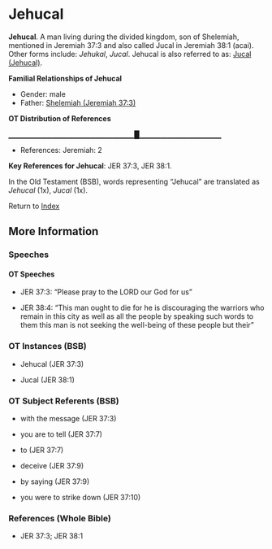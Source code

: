 # Jehucal
**Jehucal**. 
A man living during the divided kingdom, son of Shelemiah, mentioned in Jeremiah 37:3 and also called Jucal in Jeremiah 38:1 (acai). 
Other forms include: 
*Jehukal*, *Jucal*. 
Jehucal is also referred to as: 
[Jucal (Jehucal)](Jucal.md). 




**Familial Relationships of Jehucal**


* Gender: male
* Father: [Shelemiah (Jeremiah 37:3)](Shelemiah.8.md)


**OT Distribution of References**

▁▁▁▁▁▁▁▁▁▁▁▁▁▁▁▁▁▁▁▁▁▁▁█▁▁▁▁▁▁▁▁▁▁▁▁▁▁▁
* References: Jeremiah: 2



**Key References for Jehucal**: 
JER 37:3, JER 38:1. 


In the Old Testament (BSB), words representing “Jehucal” are translated as 
*Jehucal* (1x), *Jucal* (1x). 




Return to [Index](00-Index.md)

## More Information

### Speeches

#### OT Speeches

* JER 37:3: “Please pray to the LORD our God for us”

* JER 38:4: “This man ought to die for he is discouraging the warriors who remain in this city as well as all the people by speaking such words to them this man is not seeking the well-being of these people but their”

### OT Instances (BSB)

* Jehucal (JER 37:3)

* Jucal (JER 38:1)



### OT Subject Referents (BSB)

* with the message (JER 37:3)

* you are to tell (JER 37:7)

* to (JER 37:7)

* deceive (JER 37:9)

* by saying (JER 37:9)

* you were to strike down (JER 37:10)



### References (Whole Bible)

* JER 37:3; JER 38:1




